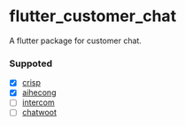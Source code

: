 # flutter_customer_chat

A flutter package for customer chat.

### Suppoted

- [x] [crisp](https://crisp.chat)
- [x] [aihecong](https://aihecong.com)
- [ ] [intercom](https://intercom.com)
- [ ] [chatwoot](https://github.com/chatwoot/chatwoot)
